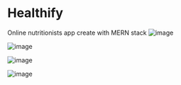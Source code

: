 # Healthify
Online nutritionists app  create with MERN stack
![image](https://user-images.githubusercontent.com/52862817/82717703-e70c5400-9c6b-11ea-9b46-a63a7a7d54a3.png)

![image](https://user-images.githubusercontent.com/52862817/82717726-16bb5c00-9c6c-11ea-80d3-0c2d3e36f665.png)

![image](https://user-images.githubusercontent.com/52862817/82718014-e4126300-9c6d-11ea-916c-f7fde6adab60.png)

![image](https://user-images.githubusercontent.com/52862817/82718087-479c9080-9c6e-11ea-91ab-af35a67f5344.png)
